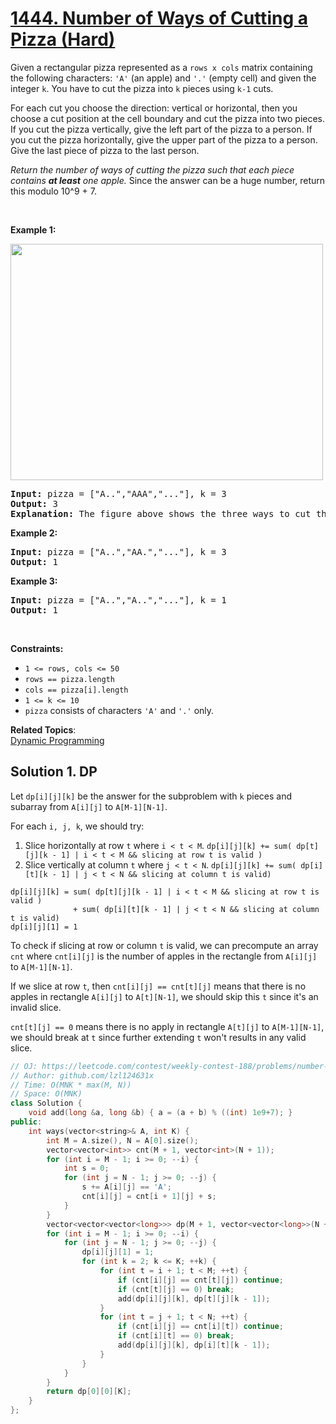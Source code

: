 # [1444. Number of Ways of Cutting a Pizza (Hard)](https://leetcode.com/problems/number-of-ways-of-cutting-a-pizza/)

<p>Given a rectangular pizza represented as a <code>rows x cols</code>&nbsp;matrix containing the following characters: <code>'A'</code> (an apple) and <code>'.'</code> (empty cell) and given the integer <code>k</code>. You have to cut the pizza into <code>k</code> pieces using <code>k-1</code> cuts.&nbsp;</p>

<p>For each cut you choose the direction: vertical or horizontal, then you choose a cut position at the cell boundary and cut the pizza into two pieces. If you cut the pizza vertically, give the left part of the pizza to a person. If you cut the pizza horizontally, give the upper part of the pizza to a person. Give the last piece of pizza to the last person.</p>

<p><em>Return the number of ways of cutting the pizza such that each piece contains <strong>at least</strong> one apple.&nbsp;</em>Since the answer can be a huge number, return this modulo 10^9 + 7.</p>

<p>&nbsp;</p>
<p><strong>Example 1:</strong></p>

<p><strong><img alt="" src="https://assets.leetcode.com/uploads/2020/04/23/ways_to_cut_apple_1.png" style="width: 500px; height: 378px;"></strong></p>

<pre><strong>Input:</strong> pizza = ["A..","AAA","..."], k = 3
<strong>Output:</strong> 3 
<strong>Explanation:</strong> The figure above shows the three ways to cut the pizza. Note that pieces must contain at least one apple.
</pre>

<p><strong>Example 2:</strong></p>

<pre><strong>Input:</strong> pizza = ["A..","AA.","..."], k = 3
<strong>Output:</strong> 1
</pre>

<p><strong>Example 3:</strong></p>

<pre><strong>Input:</strong> pizza = ["A..","A..","..."], k = 1
<strong>Output:</strong> 1
</pre>

<p>&nbsp;</p>
<p><strong>Constraints:</strong></p>

<ul>
	<li><code>1 &lt;= rows, cols &lt;= 50</code></li>
	<li><code>rows ==&nbsp;pizza.length</code></li>
	<li><code>cols ==&nbsp;pizza[i].length</code></li>
	<li><code>1 &lt;= k &lt;= 10</code></li>
	<li><code>pizza</code> consists of characters <code>'A'</code>&nbsp;and <code>'.'</code> only.</li>
</ul>

**Related Topics**:  
[Dynamic Programming](https://leetcode.com/tag/dynamic-programming/)

## Solution 1. DP

Let `dp[i][j][k]` be the answer for the subproblem with `k` pieces and subarray from `A[i][j]` to `A[M-1][N-1]`.

For each `i, j, k`, we should try:
1. Slice horizontally at row `t` where `i < t < M`. `dp[i][j][k] += sum( dp[t][j][k - 1] | i < t < M && slicing at row t is valid )`
2. Slice vertically at column `t` where `j < t < N`. `dp[i][j][k] += sum( dp[i][t][k - 1] | j < t < N && slicing at column t is valid)`

```
dp[i][j][k] = sum( dp[t][j][k - 1] | i < t < M && slicing at row t is valid )
              + sum( dp[i][t][k - 1] | j < t < N && slicing at column t is valid)
dp[i][j][1] = 1
```

To check if slicing at row or column `t` is valid, we can precompute an array `cnt` where `cnt[i][j]` is the number of apples in the rectangle from `A[i][j]` to `A[M-1][N-1]`.

If we slice at row `t`, then `cnt[i][j] == cnt[t][j]` means that there is no apples in rectangle `A[i][j]` to `A[t][N-1]`, we should skip this `t` since it's an invalid slice.

`cnt[t][j] == 0` means there is no apply in rectangle `A[t][j]` to `A[M-1][N-1]`, we should break at `t` since further extending `t` won't results in any valid slice.

```cpp
// OJ: https://leetcode.com/contest/weekly-contest-188/problems/number-of-ways-of-cutting-a-pizza/
// Author: github.com/lzl124631x
// Time: O(MNK * max(M, N))
// Space: O(MNK)
class Solution {
    void add(long &a, long &b) { a = (a + b) % ((int) 1e9+7); }
public:
    int ways(vector<string>& A, int K) {
        int M = A.size(), N = A[0].size();
        vector<vector<int>> cnt(M + 1, vector<int>(N + 1));
        for (int i = M - 1; i >= 0; --i) {
            int s = 0;
            for (int j = N - 1; j >= 0; --j) {
                s += A[i][j] == 'A';
                cnt[i][j] = cnt[i + 1][j] + s;
            }
        }
        vector<vector<vector<long>>> dp(M + 1, vector<vector<long>>(N + 1, vector<long>(K + 1)));
        for (int i = M - 1; i >= 0; --i) {
            for (int j = N - 1; j >= 0; --j) {
                dp[i][j][1] = 1;
                for (int k = 2; k <= K; ++k) {
                    for (int t = i + 1; t < M; ++t) {
                        if (cnt[i][j] == cnt[t][j]) continue;
                        if (cnt[t][j] == 0) break;
                        add(dp[i][j][k], dp[t][j][k - 1]);
                    }
                    for (int t = j + 1; t < N; ++t) {
                        if (cnt[i][j] == cnt[i][t]) continue;
                        if (cnt[i][t] == 0) break;
                        add(dp[i][j][k], dp[i][t][k - 1]);
                    }
                }
            }
        }
        return dp[0][0][K];
    }
};
```